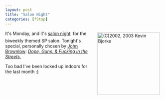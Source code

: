 ```yaml
---
layout: post
title: "Salon Night"
categories: [fStop]
---
```

<a href="/photo/salon/"><img src="http://www.botzilla.com/bpix/gun200.jpg" width=200 height=200 title="(C)2002, 2003 Kevin Bjorke" align="right" hspace=8 vspace=6></a>It's Monday, and it's <a href="/photo/salon/">salon night</a> &#151; for the biweekly themed SP salon. Tonight's special, personally chosen by <a href="http://www.johnbrownlow.com/unintended/" target="linkframe">John Brownlow</a>: <a href="http://www.genec.com/federico/salon/urlist.php?secth=31" target="linkframe"><i>Dope, Guns, &amp; Fucking in the Streets.</i></a>

Too bad I've been locked up indoors for the last month :)

<!--more-->

